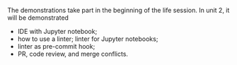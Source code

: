 The demonstrations take part in the beginning of the life session. In unit 2, it will be demonstrated
- IDE with Jupyter notebook;
- how to use a linter; linter for Jupyter notebooks;
- linter as pre-commit hook;
- PR, code review, and merge conflicts.